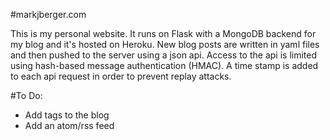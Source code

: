 #markjberger.com

This is my personal website. It runs on Flask with a MongoDB backend for my blog and it's hosted on Heroku. 
New blog posts are written in yaml files and then pushed to the server using a json api. Access to the api 
is limited using hash-based message authentication (HMAC). A time stamp is added to each api request in order to
prevent replay attacks.

#To Do:
- Add tags to the blog
- Add an atom/rss feed
